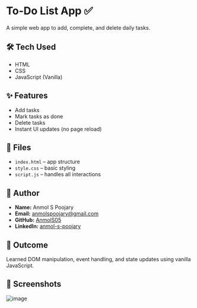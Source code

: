 # To-Do List App ✅

A simple web app to add, complete, and delete daily tasks.

## 🛠️ Tech Used
- HTML
- CSS
- JavaScript (Vanilla)

## ✨ Features
- Add tasks
- Mark tasks as done
- Delete tasks
- Instant UI updates (no page reload)

## 📂 Files
- `index.html` – app structure  
- `style.css` – basic styling  
- `script.js` – handles all interactions  

## 👤 Author

- **Name:** Anmol S Poojary  
- **Email:** anmolspoojary@gmail.com  
- **GitHub:** [AnmolS05](https://github.com/AnmolS05)  
- **LinkedIn:** [anmol-s-poojary](https://www.linkedin.com/in/anmol-s-poojary/)

## 🎯 Outcome
Learned DOM manipulation, event handling, and state updates using vanilla JavaScript.

## 📸 Screenshots
![image](https://github.com/user-attachments/assets/fb77ef9f-f5c1-4c0a-b50b-e19380c49881)
